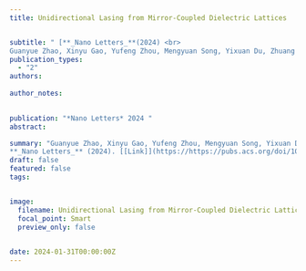 ```yaml
---
title: Unidirectional Lasing from Mirror-Coupled Dielectric Lattices


subtitle: " [**_Nano Letters_**(2024) <br> 
Guanyue Zhao, Xinyu Gao, Yufeng Zhou, Mengyuan Song, Yixuan Du, Zhuang Li, Jun Guan*, Yangjian Cai*, and Xianyu Ao* ](https://https://pubs.acs.org/doi/10.1021/acs.nanolett.3c05038)"
publication_types:
  - "2"
authors: 
  
author_notes:
  

publication: "*Nano Letters* 2024 "
abstract: 

summary: "Guanyue Zhao, Xinyu Gao, Yufeng Zhou, Mengyuan Song, Yixuan Du, Zhuang Li, **Jun Guan***, Yangjian Cai*, and Xianyu Ao*  <br>
**_Nano Letters_** (2024). [[Link]](https://https://pubs.acs.org/doi/10.1021/acs.nanolett.3c05038)"
draft: false
featured: false
tags:


image:
  filename: Unidirectional Lasing from Mirror-Coupled Dielectric Lattices.jpg
  focal_point: Smart
  preview_only: false

 
date: 2024-01-31T00:00:00Z
---
```







